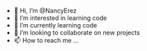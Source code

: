 - 👋 Hi, I’m @NancyErez
- 👀 I’m interested in learning code
- 🌱 I’m currently learning code
- 💞️ I’m looking to collaborate on new projects
- 📫 How to reach me ...

<!---
NancyErez/NancyErez is a ✨ special ✨ repository because its `README.md` (this file) appears on your GitHub profile.
You can click the Preview link to take a look at your changes.
--->
